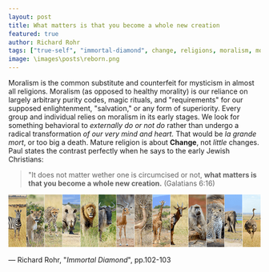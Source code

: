 ```yaml
---
layout: post
title: What matters is that you become a whole new creation
featured: true
author: Richard Rohr
tags: ["true-self", "immortal-diamond", change, religions, moralism, morality, enlightenment, creation, patience]
image: \images\posts\reborn.png
---
```


Moralism is the common substitute and counterfeit for mysticism in almost all religions. Moralism (as opposed to healthy morality) is our reliance on largely arbitrary purity codes, magic rituals, and "requirements" for our supposed enlightenment, "salvation," or any form of superiority. Every group and individual relies on moralism in its early stages. We look for something behavioral to _externally do or not do_ rather than undergo a radical transformation _of our very mind and heart._ That would be _la grande mort_, or too big a death. Mature religion is about **Change**, not _little_ changes. Paul states the contrast perfectly when he says to the early Jewish Christians: 

>"It does not matter wether one is circumcised or not, **what matters is that you become a whole new creation.**
(Galatians 6:16)

![What matters is that you become a whole new creation](\images\pages\wildlife.png)

― Richard Rohr, "_Immortal Diamond_", pp.102-103